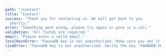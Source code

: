 ```yaml
---
path: "/contact"
title: "Contact"
success: "Thank you for contacting us. We will get back to you
  shortly."
error: "Something went wrong, please try again or give us a call."
validation: "All fields are required."
email: "Please enter a valid email."
localHostError: "FaunaDB key is not unauthorized. Make sure you set it in terminal session where you ran `npm start`. Visit http://bit.ly/set-fauna-key for more info"
liveError: "FaunaDB key is not unauthorized. Verify the key `FAUNADB_SERVER_SECRET` set in Netlify enviroment variables is correct"
---
```

